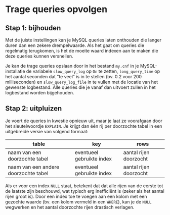 # Trage queries opvolgen

## Stap 1: bijhouden
Met de juiste instellingen kan je MySQL queries laten onthouden die langer duren dan een zekere drempelwaarde. Als het gaat om queries die regelmatig terugkomen, is het de moeite waard indexen aan te maken die deze queries kunnen versnellen.

Je kan de trage queries opslaan door in het bestand `my.cnf` in je MySQL-installatie de variabele `slow_query_log` op `On` te zetten, `long_query_time` op het aantal seconden dat "te veel" is in te stellen (bv. 0.2 voor 200 milliseconden) en `slow_query_log_file` in te vullen met de locatie van het gewenste logbestand. Alle queries die je vanaf dan uitvoert zullen in het logbestand worden bijgehouden.

## Stap 2: uitpluizen
Je voert de queries in kwestie opnieuw uit, maar je laat ze voorafgaan door het sleutelwoordje `EXPLAIN`. Je krijgt dan één rij per doorzochte tabel in een uitgebreide versie van volgend formaat:

| table | key | rows |
|---|---|---|
| naam van een doorzochte tabel | eventueel gebruikte index | aantal rijen doorzocht |
| naam van een andere doorzochte tabel | eventueel gebruikte index | aantal rijen doorzocht |

Als er voor een index `NULL` staat, betekent dat dat alle rijen van de eerste tot de laatste zijn beschouwd, wat typisch erg inefficiënt is (zeker als het aantal rijen groot is). Door een index toe te voegen aan een kolom met een gezochte waarde (bv. een kolom vermeld in een `WHERE`), kan je de `NULL` wegwerken en het aantal doorzochte rijen drastisch verlagen.
